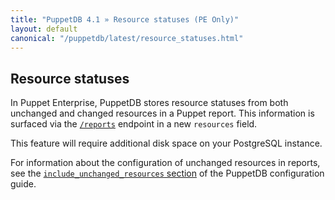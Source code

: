 ```yaml
---
title: "PuppetDB 4.1 » Resource statuses (PE Only)"
layout: default
canonical: "/puppetdb/latest/resource_statuses.html"
---
```


[reports]: ./api/query/v4/reports.html
[terminus]: ./puppetdb_connection.markdown#include_unchanged_resources

## Resource statuses

In Puppet Enterprise, PuppetDB stores resource statuses from both unchanged and changed resources
in a Puppet report. This information is surfaced via the [`/reports`][reports]
endpoint in a new `resources` field.

This feature will require additional disk space on your PostgreSQL instance.

For information about the configuration of unchanged resources in reports, see the
[`include_unchanged_resources` section][terminus] of the PuppetDB configuration guide.
